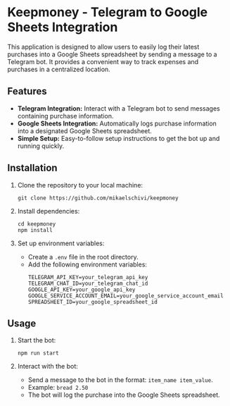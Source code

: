# Keepmoney - Telegram to Google Sheets Integration

This application is designed to allow users to easily log their latest purchases into a Google Sheets spreadsheet by sending a message to a Telegram bot. It provides a convenient way to track expenses and purchases in a centralized location.

## Features

- **Telegram Integration:** Interact with a Telegram bot to send messages containing purchase information.
- **Google Sheets Integration:** Automatically logs purchase information into a designated Google Sheets spreadsheet.
- **Simple Setup:** Easy-to-follow setup instructions to get the bot up and running quickly.

## Installation

1. Clone the repository to your local machine:

    ```
    git clone https://github.com/mikaelschivi/keepmoney
    ```

2. Install dependencies:

    ```
    cd keepmoney
    npm install
    ```

3. Set up environment variables:
   
   - Create a `.env` file in the root directory.
   - Add the following environment variables:
     ```
     TELEGRAM_API_KEY=your_telegram_api_key
     TELEGRAM_CHAT_ID=your_telegram_chat_id
     GOOGLE_API_KEY=your_google_api_key
     GOOGLE_SERVICE_ACCOUNT_EMAIL=your_google_service_account_email
     SPREADSHEET_ID=your_google_spreadsheet_id
     ```

## Usage

1. Start the bot:

    ```
    npm run start
    ```

2. Interact with the bot:
   
   - Send a message to the bot in the format: `item_name item_value`.
   - Example: `bread 2.50`
   - The bot will log the purchase into the Google Sheets spreadsheet.